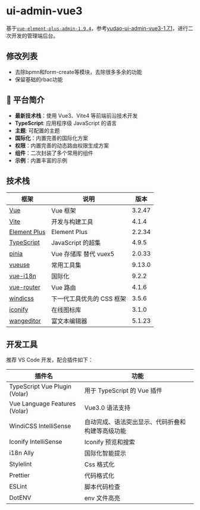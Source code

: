 # ui-admin-vue3

基于[`vue-element-plus-admin-1.9.4`](https://gitee.com/kailong110120130/vue-element-plus-admin)，参考[yudao-ui-admin-vue3-1.7.1](https://gitee.com/yudaocode/yudao-ui-admin-vue3)，进行二次开发的管理端后台。

## 修改列表

- 去除bpmn和form-create等模块，去除很多多余的功能
- 保留基础的rbac功能

## 🐯 平台简介

- **最新技术栈**：使用 Vue3、Vite4 等前端前沿技术开发
- **TypeScript**: 应用程序级 JavaScript 的语言
- **主题**: 可配置的主题
- **国际化**：内置完善的国际化方案
- **权限**：内置完善的动态路由权限生成方案
- **组件**：二次封装了多个常用的组件
- **示例**：内置丰富的示例

## 技术栈

| 框架                                                                   | 说明               | 版本     |
|----------------------------------------------------------------------|------------------|--------|
| [Vue](https://staging-cn.vuejs.org/)                                 | Vue 框架           | 3.2.47 |
| [Vite](https://cn.vitejs.dev//)                                      | 开发与构建工具          | 4.1.4  |
| [Element Plus](https://element-plus.org/zh-CN/)                      | Element Plus     | 2.2.34 |
| [TypeScript](https://www.typescriptlang.org/docs/)                   | JavaScript 的超集   | 4.9.5  |
| [pinia](https://pinia.vuejs.org/)                                    | Vue 存储库 替代 vuex5 | 2.0.33 |
| [vueuse](https://vueuse.org/)                                        | 常用工具集            | 9.13.0 |
| [vue-i18n](https://kazupon.github.io/vue-i18n/zh/introduction.html/) | 国际化              | 9.2.2  |
| [vue-router](https://router.vuejs.org/)                              | Vue 路由           | 4.1.6  |
| [windicss](https://cn.windicss.org/)                                 | 下一代工具优先的 CSS 框架  | 3.5.6  |
| [iconify](https://icon-sets.iconify.design/)                         | 在线图标库            | 3.1.0  |
| [wangeditor](https://www.wangeditor.com/)                            | 富文本编辑器           | 5.1.23 |

## 开发工具

推荐 VS Code 开发，配合插件如下：

| 插件名                           | 功能                       |
|-------------------------------|--------------------------|
| TypeScript Vue Plugin (Volar) | 用于 TypeScript 的 Vue 插件   |
| Vue Language Features (Volar) | Vue3.0 语法支持              |
| WindiCSS IntelliSense         | 自动完成、语法突出显示、代码折叠和构建等高级功能 |
| Iconify IntelliSense          | Iconify 预览和搜索            |
| i18n Ally                     | 国际化智能提示                  |
| Stylelint                     | Css    格式化               |
| Prettier                      | 代码格式化                    |
| ESLint                        | 脚本代码检查                   |
| DotENV                        | env 文件高亮                 |
